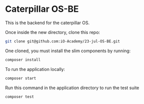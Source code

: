 # Caterpillar OS-BE
This is the backend for the caterpillar OS.

Once inside the new directory, clone this repo:

```bash
git clone git@github.com:iO-Academy/23-jul-OS-BE.git
```

One cloned, you must install the slim components by running:

```bash
composer install
```

To run the application locally:
```bash
composer start

```
Run this command in the application directory to run the test suite
```bash
composer test
```
